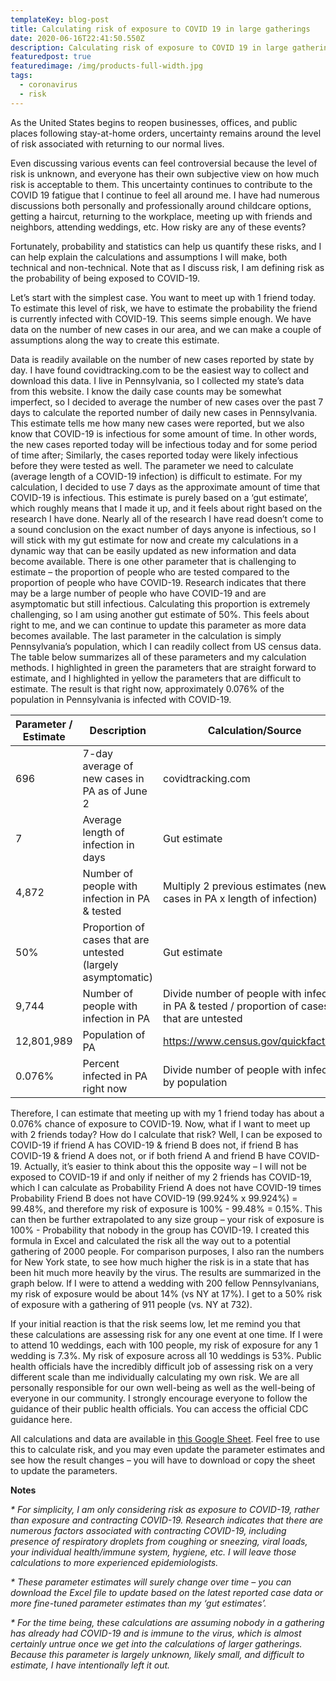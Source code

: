 ```yaml
---
templateKey: blog-post
title: Calculating risk of exposure to COVID 19 in large gatherings
date: 2020-06-16T22:41:50.550Z
description: Calculating risk of exposure to COVID 19 in large gatherings
featuredpost: true
featuredimage: /img/products-full-width.jpg
tags:
  - coronavirus
  - risk
---
```

As the United States begins to reopen businesses, offices, and public places following stay-at-home orders, uncertainty remains around the level of risk associated with returning to our normal lives.

Even discussing various events can feel controversial because the level of risk is unknown, and everyone has their own subjective view on how much risk is acceptable to them. This uncertainty continues to contribute to the COVID 19 fatigue that I continue to feel all around me. I have had numerous discussions both personally and professionally around childcare options, getting a haircut, returning to the workplace, meeting up with friends and neighbors, attending weddings, etc. How risky are any of these events? 

Fortunately, probability and statistics can help us quantify these risks, and I can help explain the calculations and assumptions I will make, both technical and non-technical. Note that as I discuss risk, I am defining risk as the probability of being exposed to COVID-19.

Let’s start with the simplest case. You want to meet up with 1 friend today. To estimate this level of risk, we have to estimate the probability the friend is currently infected with COVID-19. This seems simple enough. We have data on the number of new cases in our area, and we can make a couple of assumptions along the way to create this estimate.

Data is readily available on the number of new cases reported by state by day. I have found covidtracking.com to be the easiest way to collect and download this data. I live in Pennsylvania, so I collected my state’s data from this website. I know the daily case counts may be somewhat imperfect, so I decided to average the number of new cases over the past 7 days to calculate the reported number of daily new cases in Pennsylvania. This estimate tells me how many new cases were reported, but we also know that COVID-19 is infectious for some amount of time. In other words, the new cases reported today will be infectious today and for some period of time after; Similarly, the cases reported today were likely infectious before they were tested as well. The parameter we need to calculate (average length of a COVID-19 infection) is difficult to estimate. For my calculation, I decided to use 7 days as the approximate amount of time that COVID-19 is infectious. This estimate is purely based on a ‘gut estimate’, which roughly means that I made it up, and it feels about right based on the research I have done. Nearly all of the research I have read doesn’t come to a sound conclusion on the exact number of days anyone is infectious, so I will stick with my gut estimate for now and create my calculations in a dynamic way that can be easily updated as new information and data become available. There is one other parameter that is challenging to estimate – the proportion of people who are tested compared to the proportion of people who have COVID-19. Research indicates that there may be a large number of people who have COVID-19 and are asymptomatic but still infectious. Calculating this proportion is extremely challenging, so I am using another gut estimate of 50%. This feels about right to me, and we can continue to update this parameter as more data becomes available. The last parameter in the calculation is simply Pennsylvania’s population, which I can readily collect from US census data. The table below summarizes all of these parameters and my calculation methods. I highlighted in green the parameters that are straight forward to estimate, and I highlighted in yellow the parameters that are difficult to estimate. The result is that right now, approximately 0.076% of the population in Pennsylvania is infected with COVID-19.

| Parameter / Estimate | Description                                                  | Calculation/Source                                                                            |
| -------------------- | ------------------------------------------------------------ | --------------------------------------------------------------------------------------------- |
| 696                  | 7-day average of new cases in PA as of June 2                | covidtracking.com                                                                             |
| 7                    | Average length of infection in days                          | Gut estimate                                                                                  |
| 4,872                | Number of people with infection in PA & tested               | Multiply 2 previous estimates (new cases in PA x length of infection)                         |
| 50%                  | Proportion of cases that are untested (largely asymptomatic) | Gut estimate                                                                                  |
| 9,744                | Number of people with infection in PA                        | Divide number of people with infection in PA & tested / proportion of cases that are untested |
| 12,801,989           | Population of PA                                             | https://www.census.gov/quickfacts/PA                                                          |
| 0.076%               | Percent infected in PA right now                             | Divide number of people with infection by population                                          |

Therefore, I can estimate that meeting up with my 1 friend today has about a 0.076% chance of exposure to COVID-19. Now, what if I want to meet up with 2 friends today? How do I calculate that risk? Well, I can be exposed to COVID-19 if friend A has COVID-19 & friend B does not, if friend B has COVID-19 & friend A does not, or if both friend A and friend B have COVID-19. Actually, it’s easier to think about this the opposite way – I will not be exposed to COVID-19 if and only if neither of my 2 friends has COVID-19, which I can calculate as Probability Friend A does not have COVID-19 times Probability Friend B does not have COVID-19 (99.924% x 99.924%) = 99.48%, and therefore my risk of exposure is 100% - 99.48% = 0.15%. This can then be further extrapolated to any size group – your risk of exposure is 100% - Probability that nobody in the group has COVID-19. I created this formula in Excel and calculated the risk all the way out to a potential gathering of 2000 people. For comparison purposes, I also ran the numbers for New York state, to see how much higher the risk is in a state that has been hit much more heavily by the virus. The results are summarized in the graph below. If I were to attend a wedding with 200 fellow Pennsylvanians, my risk of exposure would be about 14% (vs NY at 17%). I get to a 50% risk of exposure with a gathering of 911 people (vs. NY at 732).

If your initial reaction is that the risk seems low, let me remind you that these calculations are assessing risk for any one event at one time. If I were to attend 10 weddings, each with 100 people, my risk of exposure for any 1 wedding is 7.3%. My risk of exposure across all 10 weddings is 53%. Public health officials have the incredibly difficult job of assessing risk on a very different scale than me individually calculating my own risk. We are all personally responsible for our own well-being as well as the well-being of everyone in our community. I strongly encourage everyone to follow the guidance of their public health officials. You can access the official CDC guidance here.

All calculations and data are available in [this Google Sheet](https://docs.google.com/spreadsheets/d/1vrbhVdLQSGEL1k2B6g_OXAYK9r8q5OQMxcEA6v-2e6A/edit?usp=sharing). Feel free to use this to calculate risk, and you may even update the parameter estimates and see how the result changes – you will have to download or copy the sheet to update the parameters.

**Notes**

*\* For simplicity, I am only considering risk as exposure to COVID-19, rather than exposure and contracting COVID-19. Research indicates that there are numerous factors associated with contracting COVID-19, including presence of respiratory droplets from coughing or sneezing, viral loads, your individual health/immune system, hygiene, etc. I will leave those calculations to more experienced epidemiologists.*

*\* These parameter estimates will surely change over time – you can download the Excel file to update based on the latest reported case data or more fine-tuned parameter estimates than my ‘gut estimates’.*

*\* For the time being, these calculations are assuming nobody in a gathering has already had COVID-19 and is immune to the virus, which is almost certainly untrue once we get into the calculations of larger gatherings. Because this parameter is largely unknown, likely small, and difficult to estimate, I have intentionally left it out.*